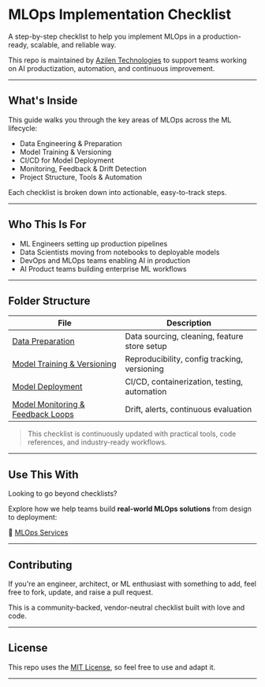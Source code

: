 # MLOps Implementation Checklist

A step-by-step checklist to help you implement MLOps in a production-ready, scalable, and reliable way.  

This repo is maintained by [Azilen Technologies](https://www.azilen.com/) to support teams working on AI productization, automation, and continuous improvement.

---

## What's Inside

This guide walks you through the key areas of MLOps across the ML lifecycle:

- Data Engineering & Preparation
- Model Training & Versioning
- CI/CD for Model Deployment
- Monitoring, Feedback & Drift Detection
- Project Structure, Tools & Automation

Each checklist is broken down into actionable, easy-to-track steps.

---

## Who This Is For

- ML Engineers setting up production pipelines  
- Data Scientists moving from notebooks to deployable models  
- DevOps and MLOps teams enabling AI in production  
- AI Product teams building enterprise ML workflows

---

## Folder Structure

| File | Description |
|------|-------------|
| [Data Preparation](checklists/data-preparation.md) | Data sourcing, cleaning, feature store setup |
| [Model Training & Versioning](checklists/model-training-and-versioning.md) | Reproducibility, config tracking, versioning |
| [Model Deployment](checklists/model-deployment.md) | CI/CD, containerization, testing, automation |
| [Model Monitoring & Feedback Loops](checklists/model-monitoring-and-feedback-loops.md) | Drift, alerts, continuous evaluation |

> This checklist is continuously updated with practical tools, code references, and industry-ready workflows.

---

## Use This With

Looking to go beyond checklists?

Explore how we help teams build **real-world MLOps solutions** from design to deployment:

🔗 [MLOps Services](https://www.azilen.com/mlops-services/)

---

## Contributing

If you're an engineer, architect, or ML enthusiast with something to add, feel free to fork, update, and raise a pull request.

This is a community-backed, vendor-neutral checklist built with love and code.

---

## License

This repo uses the [MIT License](LICENSE), so feel free to use and adapt it.

---

